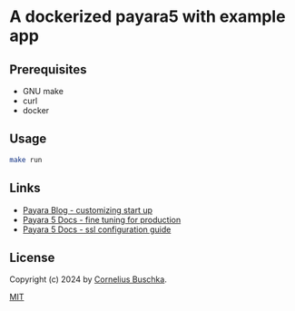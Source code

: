 # A dockerized payara5 with example app

## Prerequisites

* GNU make
* curl
* docker

## Usage

```bash
make run
```

## Links
* [Payara Blog - customizing start up](https://blog.payara.fish/flexibility-first-payara-docker-images-allow-a-completely-custom-start-up-configuration)
* [Payara 5 Docs - fine tuning for production](https://blog.payara.fish/fine-tuning-payara-server-5-in-production)
* [Payara 5 Docs - ssl configuration guide](https://docs.payara.fish/enterprise/docs/documentation/payara-server/server-configuration/ssl-certificates.html)

## License
Copyright (c) 2024 by [Cornelius Buschka](https://github.com/cbuschka).

[MIT](./license.txt)

